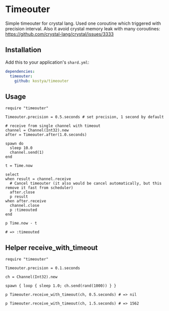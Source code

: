 # Timeouter

Simple timeouter for crystal lang. Used one coroutine which triggered with precision interval. Also it avoid crystal memory leak with many coroutines: https://github.com/crystal-lang/crystal/issues/3333

## Installation

Add this to your application's `shard.yml`:

```yaml
dependencies:
  timeouter:
    github: kostya/timeouter
```

## Usage

```crystal
require "timeouter"

Timeouter.precision = 0.5.seconds # set precision, 1 second by default

# receive from single channel with timeout
channel = Channel(Int32).new
after = Timeouter.after(1.0.seconds)

spawn do
  sleep 10.0
  channel.send(1)
end

t = Time.now

select
when result = channel.receive
  # Cancel timeouter (it also would be cancel automatically, but this remove it fast from scheduler)
  after.close
  p result
when after.receive
  channel.close
  p :timeouted
end

p Time.now - t

# => :timeouted
```

## Helper receive_with_timeout

```crystal
require "timeouter"

Timeouter.precision = 0.1.seconds

ch = Channel(Int32).new

spawn { loop { sleep 1.0; ch.send(rand(1000)) } }

p Timeouter.receive_with_timeout(ch, 0.5.seconds) # => nil

p Timeouter.receive_with_timeout(ch, 1.5.seconds) # => 1562
```
